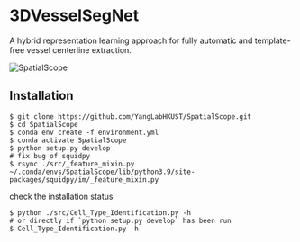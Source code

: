# 3DVesselSegNet
A hybrid representation learning approach for fully automatic and template-free vessel centerline extraction.

![SpatialScope](https://github.com/YangLabHKUST/SpatialScope/blob/master/mainfig-flowchat.jpg)

## Installation
``` shell
$ git clone https://github.com/YangLabHKUST/SpatialScope.git
$ cd SpatialScope
$ conda env create -f environment.yml
$ conda activate SpatialScope
$ python setup.py develop
# fix bug of squidpy
$ rsync ./src/_feature_mixin.py ~/.conda/envs/SpatialScope/lib/python3.9/site-packages/squidpy/im/_feature_mixin.py
```
check the installation status
```shell
$ python ./src/Cell_Type_Identification.py -h
# or directly if `python setup.py develop` has been run
$ Cell_Type_Identification.py -h
```
